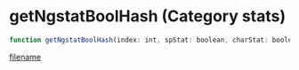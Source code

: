 # getNgstatBoolHash (Category stats)

```js
function getNgstatBoolHash(index: int, spStat: boolean, charStat: boolean, character: int, section: string): number
```

[filename](getNgstatBoolHash_m.md ':include')